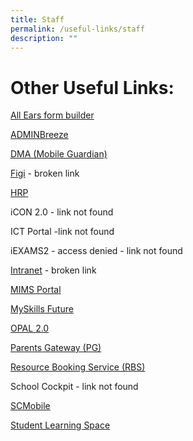 ```yaml
---
title: Staff
permalink: /useful-links/staff
description: ""
---
```

# **Other Useful Links:**

[All Ears form builder](https://forms.moe.edu.sg/)

[ADMINBreeze](https://cchy.adminbreeze.com/nationalExamAnalysisSecondary/analysis/html/analysis)

[DMA (Mobile Guardian)](https://sg-portal.mobileguardian.com/#/login)


[Figi](http://n7105sadmw01002.schools.moe.edu.sg/ras/) - broken link


[HRP](https://www.hrp.gov.sg/hrp/#/)

iCON 2.0  - link not found

ICT Portal -link not found

iEXAMS2 - access denied - link not found

[Intranet](https://intranet.moe.gov.sg/) - broken link

[MIMS Portal](https://idp.mims.moe.gov.sg/nidp/saml2/sso)

[MySkills Future](https://www.myskillsfuture.gov.sg/content/student/en/secondary.html)

[OPAL 2.0](https://www.opal2.moe.edu.sg/app/learner)

[Parents Gateway (PG)](https://pg.moe.edu.sg/)


[Resource Booking Service (RBS)](https://rbs.avero-tech.com/)

School Cockpit - link not found

[SCMobile](https://scmobile.moe.edu.sg/home)

[Student Learning Space](https://vle.learning.moe.edu.sg/login)
